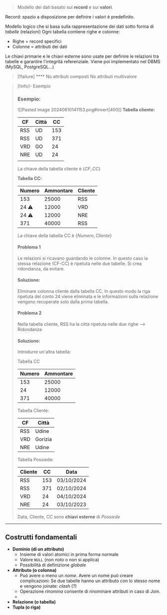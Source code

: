 > Modello dei dati basato sui **record** e sui **valori**. 


Record: spazio a disposizione per definire i valori è predefinito. 

Modello logico che si basa  sulla rappresentazione dei dati sotto forma di *tabelle* (relazioni) 
Ogni tabella contiene righe e colonne: 
- Righe = record specifici 
- Colonne = attributi dei dati 

Le chiavi primarie e le chiavi esterne sono usate per definire le relazioni tra tabelle e garantire l'integrità referenziale. 
Viene poi implementato nel DBMS (MySQL, PostgreSQL...)

> [!failure]  **** 
 > No attributi composti 
 > No attributi multivalore
 

> [!info]- Esempio
> ###  Esempio: 
>
> ![[Pasted image 20240610141153.png#invert|400]]
> **Tabella cliente:** 
> 
>
>
> | CF  | Città | CC  |
> | --- | ----- | --- |
> | RSS | UD    | 153 |
> | RSS | UD    | 371 |
> | VRD | GO    | 24  |
> | NRE | UD    | 24  |
> |     |       |     |
> 
> La chiave della tabella cliente è $\{ CF, CC\}$ 
> 
> **Tabella CC:** 
> 
>
>
> | Numero | Ammontare | Cliente |
> | ------ | --------- | ------- |
> | 153    | 25000     | RSS     |
> | 24 ⚠️  | 12000     | VRD     |
> | 24 ⚠️  | 12000     | NRE     |
> | 371    | 40000     | RSS     |
> 
> La chiave della tabella CC è $\{Numero, Cliente \}$ 
> 
> #### Problema 1
> Le relazioni si ricavano guardando le colonne. 
> In questo caso la stessa relazione (CF-CC) è ripetuta nelle due tabelle. Si crea ridondanza, da evitare. 
> #### Soluzione: 
> Eliminare colonna cliente dalla tabella CC. In questo modo la riga ripetuta del conto 24 viene eliminata e le informazioni sulla relazione vengono recuperate solo dalla prima tabella. 
> 
> #### Problema 2
> Nella tabella cliente, RSS ha la città ripetuta nelle due righe --> Ridondanza 
> #### Soluzione:
> Introdurre un'altra tabella: 
> 
> Tabella CC
> 
>
>
> | Numero | Ammontare |
> | ------ | --------- |
> | 153    | 25000     |
> | 24     | 12000     |
> | 371    | 40000     |
> 
> Tabella Cliente:
> 
>
>
> | CF  | Città   |
> | --- | ------- |
> | RSS | Udine   |
> | VRD | Gorizia |
> | NRE | Udine   |
> 
> Tabella Possiede: 
> 
>
>
> | Cliente | CC  | Data       |
> | ------- | --- | ---------- |
> | RSS     | 153 | 03/10/2024 |
> | RSS     | 371 | 02/10/2024 |
> | VRD     | 24  | 04/10/2024 |
> | NRE     | 24  | 03/10/2023 |
> 
> Data, Cliente, CC sono **chiavi esterne** di *Possiede*

---

## Costrutti fondamentali

- **Dominio (di un attributo)**
	- Insieme di valori atomici in prima forma normale 
	- Valore `NULL` (non noto o non si applica)
	- Possibilità di definizione *globale*
- **Attributo (o colonna)**
	- Può avere o meno un *nome*. Avere un nome può creare complicazioni: Se due tabelle hanno un attributo con lo stesso nome e vengono joinate: *clash* (?)
	- Operazione *rinomina* consente di rinominare attributi in caso di Join. 
	- 
- **Relazione (o tabella)**
- **Tupla (o riga)**

